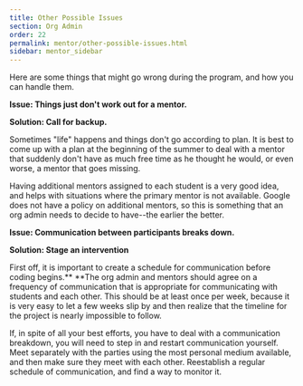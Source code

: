 ```yaml
---
title: Other Possible Issues
section: Org Admin
order: 22
permalink: mentor/other-possible-issues.html
sidebar: mentor_sidebar
---
```


Here are some things that might go wrong during the program, and how you can handle them.    

**Issue: Things just don't work out for a mentor.**

**Solution: Call for backup.** 

Sometimes "life" happens and things don't go according to plan. It is best to come up with a plan at the beginning of the summer to deal with a mentor that suddenly don't have as much free time as he thought he would, or even worse, a mentor that goes missing.

Having additional mentors assigned to each student is a very good idea, and helps with situations where the primary mentor is not available. Google does not have a policy on additional mentors, so this is something that an org admin needs to decide to have--the earlier the better.

**Issue: Communication between participants breaks down.**

**Solution: Stage an intervention**

First off, it is important to create a schedule for communication before coding begins.** **The org admin and mentors should agree on a frequency of communication that is appropriate for communicating with students and each other. This should be at least once per week, because it is very easy to let a few weeks slip by and then realize that the timeline for the project is nearly impossible to follow.

If, in spite of all your best efforts, you have to deal with a communication breakdown, you will need to step in and restart communication yourself. Meet separately with the parties using the most personal medium available, and then make sure they meet with each other. Reestablish a regular schedule of communication, and find a way to monitor it. 


